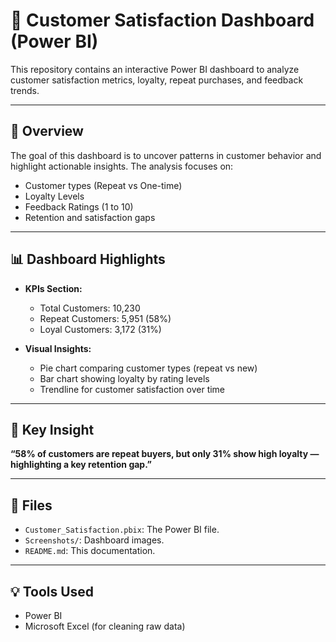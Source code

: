 # 🧩 Customer Satisfaction Dashboard (Power BI)

This repository contains an interactive Power BI dashboard to analyze customer satisfaction metrics, loyalty, repeat purchases, and feedback trends.

---

## 📌 Overview

The goal of this dashboard is to uncover patterns in customer behavior and highlight actionable insights. The analysis focuses on:

- Customer types (Repeat vs One-time)
- Loyalty Levels
- Feedback Ratings (1 to 10)
- Retention and satisfaction gaps

---

## 📊 Dashboard Highlights

- **KPIs Section:**
  - Total Customers: 10,230
  - Repeat Customers: 5,951 (58%)
  - Loyal Customers: 3,172 (31%)

- **Visual Insights:**
  - Pie chart comparing customer types (repeat vs new)
  - Bar chart showing loyalty by rating levels
  - Trendline for customer satisfaction over time

---

## 🧠 Key Insight

**“58% of customers are repeat buyers, but only 31% show high loyalty — highlighting a key retention gap.”**

---

## 📂 Files

- `Customer_Satisfaction.pbix`: The Power BI file.
- `Screenshots/`: Dashboard images.
- `README.md`: This documentation.

---

## 💡 Tools Used

- Power BI
- Microsoft Excel (for cleaning raw data)



